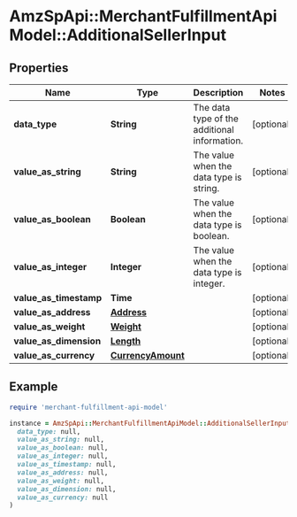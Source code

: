 # AmzSpApi::MerchantFulfillmentApiModel::AdditionalSellerInput

## Properties

| Name | Type | Description | Notes |
| ---- | ---- | ----------- | ----- |
| **data_type** | **String** | The data type of the additional information. | [optional] |
| **value_as_string** | **String** | The value when the data type is string. | [optional] |
| **value_as_boolean** | **Boolean** | The value when the data type is boolean. | [optional] |
| **value_as_integer** | **Integer** | The value when the data type is integer. | [optional] |
| **value_as_timestamp** | **Time** |  | [optional] |
| **value_as_address** | [**Address**](Address.md) |  | [optional] |
| **value_as_weight** | [**Weight**](Weight.md) |  | [optional] |
| **value_as_dimension** | [**Length**](Length.md) |  | [optional] |
| **value_as_currency** | [**CurrencyAmount**](CurrencyAmount.md) |  | [optional] |

## Example

```ruby
require 'merchant-fulfillment-api-model'

instance = AmzSpApi::MerchantFulfillmentApiModel::AdditionalSellerInput.new(
  data_type: null,
  value_as_string: null,
  value_as_boolean: null,
  value_as_integer: null,
  value_as_timestamp: null,
  value_as_address: null,
  value_as_weight: null,
  value_as_dimension: null,
  value_as_currency: null
)
```

